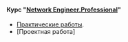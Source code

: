 #### Курс "[Network Engineer.Professional](https://otus.ru/lessons/setevoy-inzhener/)"

- [Практические работы](/Labs/).
- [Проектная работа]